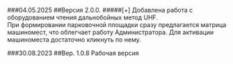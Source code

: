 ###04.05.2025
##Версия 2.0.0.
#####[+]
Добавлена работа с оборудованием чтения дальнобойных метод UHF.  
При формировании парковочной площадки сразу предлагается матрица машиномест, что облегчает работу Администратора. Для активации машиноместа достаточно кликнуть по нему.

###30.08.2023
##Вер. 1.0.8
Рабочая версия 
